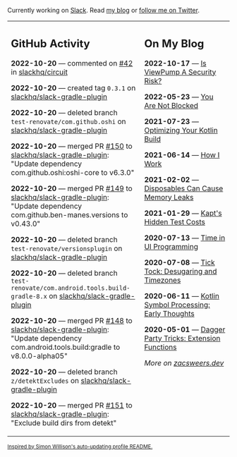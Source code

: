 Currently working on [Slack](https://slack.com/). Read [my blog](https://zacsweers.dev/) or [follow me on Twitter](https://twitter.com/ZacSweers).

<table><tr><td valign="top" width="60%">

## GitHub Activity
<!-- githubActivity starts -->
**2022-10-20** — commented on [#42](https://github.com/slackhq/circuit/issues/42#issuecomment-1286116499) in [slackhq/circuit](https://github.com/slackhq/circuit)

**2022-10-20** — created tag `0.3.1` on [slackhq/slack-gradle-plugin](https://github.com/slackhq/slack-gradle-plugin)

**2022-10-20** — deleted branch `test-renovate/com.github.oshi` on [slackhq/slack-gradle-plugin](https://github.com/slackhq/slack-gradle-plugin)

**2022-10-20** — merged PR [#150](https://github.com/slackhq/slack-gradle-plugin/pull/150) to [slackhq/slack-gradle-plugin](https://github.com/slackhq/slack-gradle-plugin): "Update dependency com.github.oshi:oshi-core to v6.3.0"

**2022-10-20** — merged PR [#149](https://github.com/slackhq/slack-gradle-plugin/pull/149) to [slackhq/slack-gradle-plugin](https://github.com/slackhq/slack-gradle-plugin): "Update dependency com.github.ben-manes.versions to v0.43.0"

**2022-10-20** — deleted branch `test-renovate/versionsplugin` on [slackhq/slack-gradle-plugin](https://github.com/slackhq/slack-gradle-plugin)

**2022-10-20** — deleted branch `test-renovate/com.android.tools.build-gradle-8.x` on [slackhq/slack-gradle-plugin](https://github.com/slackhq/slack-gradle-plugin)

**2022-10-20** — merged PR [#148](https://github.com/slackhq/slack-gradle-plugin/pull/148) to [slackhq/slack-gradle-plugin](https://github.com/slackhq/slack-gradle-plugin): "Update dependency com.android.tools.build:gradle to v8.0.0-alpha05"

**2022-10-20** — deleted branch `z/detektExcludes` on [slackhq/slack-gradle-plugin](https://github.com/slackhq/slack-gradle-plugin)

**2022-10-20** — merged PR [#151](https://github.com/slackhq/slack-gradle-plugin/pull/151) to [slackhq/slack-gradle-plugin](https://github.com/slackhq/slack-gradle-plugin): "Exclude build dirs from detekt"
<!-- githubActivity ends -->
</td><td valign="top" width="40%">

## On My Blog
<!-- blog starts -->
**2022-10-17** — [Is ViewPump A Security Risk?](https://www.zacsweers.dev/is-viewpump-a-security-risk/)

**2022-05-23** — [You Are Not Blocked](https://www.zacsweers.dev/you-are-not-blocked/)

**2021-07-23** — [Optimizing Your Kotlin Build](https://www.zacsweers.dev/optimizing-your-kotlin-build/)

**2021-06-14** — [How I Work](https://www.zacsweers.dev/how-i-work/)

**2021-02-02** — [Disposables Can Cause Memory Leaks](https://www.zacsweers.dev/disposables-can-cause-memory-leaks/)

**2021-01-29** — [Kapt's Hidden Test Costs](https://www.zacsweers.dev/kapts-hidden-test-costs/)

**2020-07-13** — [Time in UI Programming](https://www.zacsweers.dev/time-in-ui/)

**2020-07-08** — [Tick Tock: Desugaring and Timezones](https://www.zacsweers.dev/ticktock-desugaring-timezones/)

**2020-06-11** — [Kotlin Symbol Processing: Early Thoughts](https://www.zacsweers.dev/kotlin-symbol-processor-early-thoughts/)

**2020-05-01** — [Dagger Party Tricks: Extension Functions](https://www.zacsweers.dev/dagger-party-tricks-extension-functions/)
<!-- blog ends -->
_More on [zacsweers.dev](https://zacsweers.dev/)_
</td></tr></table>

<sub><a href="https://simonwillison.net/2020/Jul/10/self-updating-profile-readme/">Inspired by Simon Willison's auto-updating profile README.</a></sub>